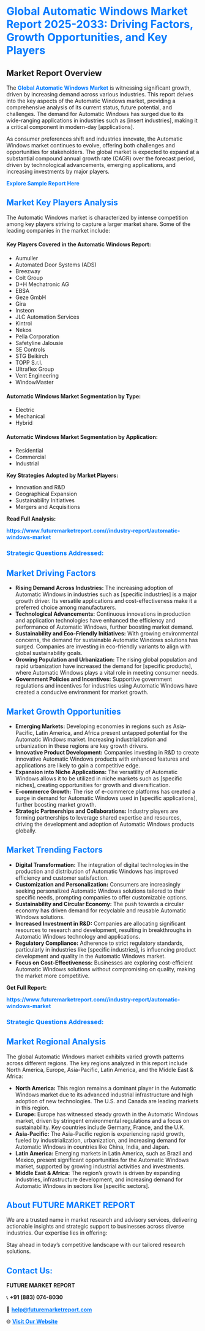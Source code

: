 <h1 style="color: #007BFF;">Global Automatic Windows Market Report 2025-2033: Driving Factors, Growth Opportunities, and Key Players</h1>

<section id="overview">
<h2>Market Report Overview</h2>
<p>The <a href="https://www.futuremarketreport.com//industry-report/automatic-windows-market" style="color: #007BFF; text-decoration: none;"><strong>Global Automatic Windows Market</strong></a> is witnessing significant growth, driven by increasing demand across various industries. This report delves into the key aspects of the Automatic Windows market, providing a comprehensive analysis of its current status, future potential, and challenges. The demand for Automatic Windows has surged due to its wide-ranging applications in industries such as [insert industries], making it a critical component in modern-day [applications].</p>
<p>As consumer preferences shift and industries innovate, the Automatic Windows market continues to evolve, offering both challenges and opportunities for stakeholders. The global market is expected to expand at a substantial compound annual growth rate (CAGR) over the forecast period, driven by technological advancements, emerging applications, and increasing investments by major players.</p>
</section>

<section id="overview">
<p><a href="https://www.futuremarketreport.com//request-sample/reportId=46734" style="color: #007BFF; text-decoration: none;"><strong>Explore Sample Report Here</strong></a></p>
</section>

<section id="key-players">
<h2 style="color: #007BFF;">Market Key Players Analysis</h2>
<p>The Automatic Windows market is characterized by intense competition among key players striving to capture a larger market share. Some of the leading companies in the market include:</p>
<h4>Key Players Covered in the Automatic Windows Report:</h4>
<ul><li>Aumuller</li><li>Automated Door Systems (ADS)</li><li>Breezway</li><li>Colt Group</li><li>D+H Mechatronic AG</li><li>EBSA</li><li>Geze GmbH</li><li>Gira</li><li>Insteon</li><li>JLC Automation Services</li><li>Kintrol</li><li>Nekos</li><li>Pella Corporation</li><li>Safetyline Jalousie</li><li>SE Controls</li><li>STG Beikirch</li><li>TOPP S.r.l.</li><li>Ultraflex Group</li><li>Vent Engineering</li><li>WindowMaster</li></ul>
<h4>Automatic Windows Market Segmentation by Type:</h4>
<ul><li>Electric</li><li>Mechanical</li><li>Hybrid</li></ul>

<h4>Automatic Windows Market Segmentation by Application:</h4>
<ul><li>Residential</li><li>Commercial</li><li>Industrial</li></ul>
<p><strong>Key Strategies Adopted by Market Players:</strong></p>
<ul>
<li>Innovation and R&D</li>
<li>Geographical Expansion</li>
<li>Sustainability Initiatives</li>
<li>Mergers and Acquisitions</li>
</ul>
</section>

<section>
<p><strong>Read Full Analysis: </strong></p><a href="https://www.futuremarketreport.com//industry-report/automatic-windows-market" style="color: #007BFF; text-decoration: none;"><strong>https://www.futuremarketreport.com//industry-report/automatic-windows-market</strong></a>
<h3 style="color: #007BFF;">Strategic Questions Addressed:</h3>
</section>

<section id="driving-factors">
<h2 style="color: #007BFF;">Market Driving Factors</h2>
<ul>
<li><strong>Rising Demand Across Industries:</strong> The increasing adoption of Automatic Windows in industries such as [specific industries] is a major growth driver. Its versatile applications and cost-effectiveness make it a preferred choice among manufacturers.</li>
<li><strong>Technological Advancements:</strong> Continuous innovations in production and application technologies have enhanced the efficiency and performance of Automatic Windows, further boosting market demand.</li>
<li><strong>Sustainability and Eco-Friendly Initiatives:</strong> With growing environmental concerns, the demand for sustainable Automatic Windows solutions has surged. Companies are investing in eco-friendly variants to align with global sustainability goals.</li>
<li><strong>Growing Population and Urbanization:</strong> The rising global population and rapid urbanization have increased the demand for [specific products], where Automatic Windows plays a vital role in meeting consumer needs.</li>
<li><strong>Government Policies and Incentives:</strong> Supportive government regulations and incentives for industries using Automatic Windows have created a conducive environment for market growth.</li>
</ul>
</section>

<section id="growth-opportunities">
<h2 style="color: #007BFF;">Market Growth Opportunities</h2>
<ul>
<li><strong>Emerging Markets:</strong> Developing economies in regions such as Asia-Pacific, Latin America, and Africa present untapped potential for the Automatic Windows market. Increasing industrialization and urbanization in these regions are key growth drivers.</li>
<li><strong>Innovative Product Development:</strong> Companies investing in R&D to create innovative Automatic Windows products with enhanced features and applications are likely to gain a competitive edge.</li>
<li><strong>Expansion into Niche Applications:</strong> The versatility of Automatic Windows allows it to be utilized in niche markets such as [specific niches], creating opportunities for growth and diversification.</li>
<li><strong>E-commerce Growth:</strong> The rise of e-commerce platforms has created a surge in demand for Automatic Windows used in [specific applications], further boosting market growth.</li>
<li><strong>Strategic Partnerships and Collaborations:</strong> Industry players are forming partnerships to leverage shared expertise and resources, driving the development and adoption of Automatic Windows products globally.</li>
</ul>
</section>

<section id="trending-factors">
<h2 style="color: #007BFF;">Market Trending Factors</h2>
<ul>
<li><strong>Digital Transformation:</strong> The integration of digital technologies in the production and distribution of Automatic Windows has improved efficiency and customer satisfaction.</li>
<li><strong>Customization and Personalization:</strong> Consumers are increasingly seeking personalized Automatic Windows solutions tailored to their specific needs, prompting companies to offer customizable options.</li>
<li><strong>Sustainability and Circular Economy:</strong> The push towards a circular economy has driven demand for recyclable and reusable Automatic Windows solutions.</li>
<li><strong>Increased Investment in R&D:</strong> Companies are allocating significant resources to research and development, resulting in breakthroughs in Automatic Windows technology and applications.</li>
<li><strong>Regulatory Compliance:</strong> Adherence to strict regulatory standards, particularly in industries like [specific industries], is influencing product development and quality in the Automatic Windows market.</li>
<li><strong>Focus on Cost-Effectiveness:</strong> Businesses are exploring cost-efficient Automatic Windows solutions without compromising on quality, making the market more competitive.</li>
</ul>
</section>

<section>
<p><strong>Get Full Report: </strong></p><a href="https://www.futuremarketreport.com//industry-report/automatic-windows-market" style="color: #007BFF; text-decoration: none;"><strong>https://www.futuremarketreport.com//industry-report/automatic-windows-market</strong></a>
<h3 style="color: #007BFF;">Strategic Questions Addressed:</h3>
</section>


<section id="regional-analysis">
<h2 style="color: #007BFF;">Market Regional Analysis</h2>
<p>The global Automatic Windows market exhibits varied growth patterns across different regions. The key regions analyzed in this report include North America, Europe, Asia-Pacific, Latin America, and the Middle East & Africa:</p>
<ul>
<li><strong>North America:</strong> This region remains a dominant player in the Automatic Windows market due to its advanced industrial infrastructure and high adoption of new technologies. The U.S. and Canada are leading markets in this region.</li>
<li><strong>Europe:</strong> Europe has witnessed steady growth in the Automatic Windows market, driven by stringent environmental regulations and a focus on sustainability. Key countries include Germany, France, and the U.K.</li>
<li><strong>Asia-Pacific:</strong> The Asia-Pacific region is experiencing rapid growth, fueled by industrialization, urbanization, and increasing demand for Automatic Windows in countries like China, India, and Japan.</li>
<li><strong>Latin America:</strong> Emerging markets in Latin America, such as Brazil and Mexico, present significant opportunities for the Automatic Windows market, supported by growing industrial activities and investments.</li>
<li><strong>Middle East & Africa:</strong> The region’s growth is driven by expanding industries, infrastructure development, and increasing demand for Automatic Windows in sectors like [specific sectors].</li>
</ul>
</section>

<footer>
<h2 style="color: #007BFF;">About FUTURE MARKET REPORT</h2>
<p>We are a trusted name in market research and advisory services, delivering actionable insights and strategic support to businesses across diverse industries. Our expertise lies in offering:</p>

<p>Stay ahead in today’s competitive landscape with our tailored research solutions.</p>

<h2 style="color: #007BFF;">Contact Us:</h2>
<p><strong>FUTURE MARKET REPORT</strong></p>
<p>📞 <strong>+91 (883) 074-8030</strong></p>
<p>📧 <strong><a href="mailto:help@futuremarketreport.com" style="color: #007BFF;">help@futuremarketreport.com</a></strong></p>
<p>🌐 <strong><a href="https://www.futuremarketreport.com/" style="color: #007BFF;">Visit Our Website</a></strong></p>
</footer>